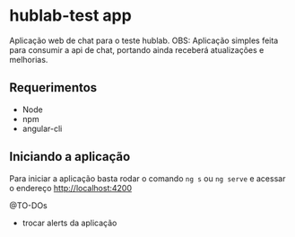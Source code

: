 # hublab-test app

Aplicação web de chat para o teste hublab. 
OBS: Aplicação simples feita para consumir a api de chat, portando ainda receberá atualizações e melhorias.

## Requerimentos
* Node
* npm
* angular-cli
## Iniciando a aplicação
Para iniciar a aplicação basta rodar o comando `ng s` ou `ng serve` e acessar o endereço [http://localhost:4200](http://localhost:4200)




@TO-DOs
- trocar alerts da aplicação